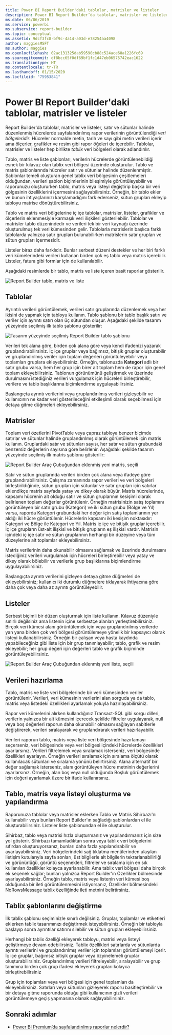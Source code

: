 ```yaml
---
title: Power BI Report Builder'daki tablolar, matrisler ve listeler
description: Power BI Report Builder’da tablolar, matrisler ve listeler, satır ve sütunlar halinde düzenlenmiş hücrelerde, sayfalandırılmış rapor verilerinin görüntülendiği veri bölgeleridir.
ms.date: 06/06/2019
ms.service: powerbi
ms.subservice: report-builder
ms.topic: conceptual
ms.assetid: 9dcf3fc8-bf9c-4a14-a03d-e78254aa4098
author: maggiesMSFT
ms.author: maggies
ms.openlocfilehash: 02ac131325dab59590cb88c524ace68a1226fc69
ms.sourcegitcommit: df8bcc65f0df69bf1fc1d47eb06575742eac1622
ms.translationtype: HT
ms.contentlocale: tr-TR
ms.lasthandoff: 01/15/2020
ms.locfileid: "75953841"
---
```

# <a name="tables-matrixes-and-lists-in-power-bi-report-builder"></a>Power BI Report Builder'daki tablolar, matrisler ve listeler
 Report Builder'da tablolar, matrisler ve listeler, satır ve sütunlar halinde düzenlenmiş hücrelerde sayfalandırılmış rapor verilerinin görüntülendiği *veri bölgeleridir*. Hücreler normalde metin, tarih ve sayı gibi metin verileri içerir ama ölçerler, grafikler ve resim gibi rapor öğeleri de içerebilir. Tablolar, matrisler ve listeler hep birlikte *tablix* veri bölgeleri olarak adlandırılır.  
  
 Tablo, matris ve liste şablonları, verilerin hücrelerde görüntülenebildiği esnek bir kılavuz olan tablix veri bölgesi üzerinde oluşturulur. Tablo ve matris şablonlarında hücreler satır ve sütunlar halinde düzenlenmiştir. Şablonlar temeli oluşturan genel tablix veri bölgesinin çeşitlemeleri olduğundan, verileri şablon biçimlerinin bileşimiyle görüntüleyebilir ve raporunuzu oluştururken tablo, matris veya listeyi değiştirip başka bir veri gölgesinin özelliklerini içermesini sağlayabilirsiniz. Örneğin, bir tablo ekler ve bunun ihtiyaçlarınızı karşılamadığını fark ederseniz, sütun grupları ekleyip tabloyu matrise dönüştürebilirsiniz.  
  
 Tablo ve matris veri bölgelerine iç içe tablolar, matrisler, listeler, grafikler ve ölçerlerin eklenmesiyle karmaşık veri ilişkileri gösterilebilir. Tablolar ve matrisler tablo düzenindedir ve verileri tek bir veri kaynağı üzerinde oluşturulmuş tek veri kümesinden gelir. Tablolarla matrislerin başlıca farklı tablolarda yalnızca satır grupları bulunabilirken matrislerin satır grupları ve sütun grupları içermesidir.  
  
 Listeler biraz daha farklıdır. Bunlar serbest düzeni destekler ve her biri farklı veri kümelerindeki verileri kullanan birden çok eş tablo veya matris içerebilir. Listeler, fatura gibi formlar için de kullanılabilir.  
  
 Aşağıdaki resimlerde bir tablo, matris ve liste içeren basit raporlar gösterilir.  

![Report Builder tablo, matris ve liste](media/report-builder-tables-matrices-lists/report-builder-table-matrix-list.png)
  
##  <a name="Table"></a> Tablolar  
 Ayrıntılı verileri görüntülemek, verileri satır gruplarında düzenlemek veya her ikisini de yapmak için tabloyu kullanın. Tablo şablonu bir tablo başlık satırı ve veriler için ayrıntı satırı olan üç sütundan oluşur. Aşağıdaki şekilde tasarım yüzeyinde seçilmiş ilk tablo şablonu gösterilir:  

![Tasarım yüzeyinde seçilmiş Report Builder tablo şablonu](media/report-builder-tables-matrices-lists/report-builder-new-table.png)
  
 Verileri tek alana göre, birden çok alana göre veya kendi ifadenizi yazarak gruplandırabilirsiniz. İç içe gruplar veya bağımsız, bitişik gruplar oluşturabilir ve gruplandırılmış veriler için toplam değerleri görüntüleyebilir veya toplamları gruplara ekleyebilirsiniz. Örneğin, tablonuzda **Kategori** adlı bir satır grubu varsa, hem her grup için birer alt toplam hem de rapor için genel toplam ekleyebilirsiniz. Tablonun görünümünü geliştirmek ve üzerinde durulmasını istediğiniz verileri vurgulamak için hücreleri birleştirebilir, verilere ve tablo başlıklarına biçimlendirme uygulayabilirsiniz.  
  
 Başlangıçta ayrıntı verilerini veya gruplandırılmış verileri gizleyebilir ve kullanıcının ne kadar veri gösterileceğini etkileşimli olarak seçebilmesi için detaya gitme düğmeleri ekleyebilirsiniz.  
  
##  <a name="Matrix"></a> Matrisler  
 Toplam veri özetlerini PivotTable veya çapraz tabloya benzer biçimde satırlar ve sütunlar halinde gruplandırılmış olarak görüntülemek için matris kullanın. Gruplardaki satır ve sütunları sayısı, her satır ve sütun grubundaki benzersiz değerlerin sayısına göre belirlenir. Aşağıdaki şekilde tasarım yüzeyinde seçilmiş ilk matris şablonu gösterilir:  

![Report Builder Araç Çubuğundan eklenmiş yeni matris, seçili](media/report-builder-tables-matrices-lists/report-builder-new-matrix.png)
 
 Satır ve sütun gruplarında verileri birden çok alana veya ifadeye göre gruplandırabilirsiniz. Çalışma zamanında rapor verileri ve veri bölgeleri birleştirildiğinde, sütun grupları için sütunlar ve satır grupları için satırlar eklendikçe matris sayfada yatay ve dikey olarak büyür. Matris hücrelerinde, kapsamı hücrenin ait olduğu satır ve sütun gruplarının kesişimi olarak belirlenen toplam değerler görüntülenir. Örneğin matrisinizin satış toplamını görüntüleyen bir satır grubu (Kategori) ve iki sütun grubu (Bölge ve Yıl) varsa, raporda Kategori grubundaki her değer için satış toplamlarının yer aldığı iki hücre görüntülenir. Hücrelerin kapsamı iki kesişim noktasıdır: Kategori ve Bölge ile Kategori ve Yıl. Matris iç içe ve bitişik gruplar içerebilir. İç içe grupların üst-alt ilişkisi ve bitişik grupların eş ilişkisi vardır. Matrisin içindeki iç içe satır ve sütun gruplarının herhangi bir düzeyine veya tüm düzeylerine alt toplamlar ekleyebilirsiniz.  
  
 Matris verilerinin daha okunabilir olmasını sağlamak ve üzerinde durulmasını istediğiniz verileri vurgulamak için hücreleri birleştirebilir veya yatay ve dikey olarak bölebilir ve verilerle grup başlıklarına biçimlendirme uygulayabilirsiniz.  
  
 Başlangıçta ayrıntı verilerini gizleyen detaya gitme düğmeleri de ekleyebilirsiniz; kullanıcı iki durumlu düğmelere tıklayarak ihtiyacına göre daha çok veya daha az ayrıntı görüntüleyebilir.  
  
##  <a name="List"></a> Listeler  
 Serbest biçimli bir düzen oluşturmak için liste kullanın. Kılavuz düzeniyle sınırlı değilsiniz ama listenin içine serbestçe alanları yerleştirebilirsiniz. Birçok veri kümesi alanı görüntülemek için veya gruplandırılmış verilerde yan yana birden çok veri bölgesi görüntülemeye yönelik bir kapsayıcı olarak listeyi kullanabilirsiniz. Örneğin bir çalışan veya hasta kaydında yapabileceğiniz gibi liste için bir grup tanımlayabilir; tablo, grafik ve resim ekleyebilir; her grup değeri için değerleri tablo ve grafik biçiminde görüntüleyebilirsiniz.  

![Report Builder Araç Çubuğundan eklenmiş yeni liste, seçili](media/report-builder-tables-matrices-lists/report-builder-new-list.png)
  
##  <a name="PreparingData"></a> Verileri hazırlama  
 Tablo, matris ve liste veri bölgelerinde bir veri kümesinden veriler görüntülenir. Verileri, veri kümesinin verilerini alan sorguda ya da tablo, matris veya listedeki özellikleri ayarlamak yoluyla hazırlayabilirsiniz.  
  
 Rapor veri kümelerini alırken kullandığınız Transact-SQL gibi sorgu dilleri, verilerin yalnızca bir alt kümesini içerecek şekilde filtreler uygulayarak, null veya boş değerleri raporun daha okunabilir olmasını sağlayan sabitlerle değiştirerek, verileri sıralayarak ve gruplandırarak verileri hazırlayabilir.  
  
 Verileri raporun tablo, matris veya liste veri bölgesinde hazırlamayı seçerseniz, veri bölgesinde veya veri bölgesi içindeki hücrelerde özellikleri ayarlarsınız. Verileri filtrelemek veya sıralamak isterseniz, veri bölgesinde özellikleri ayarlayın. Örneğin verileri sıralamak için sıralama ölçütü olarak kullanılacak sütunları ve sıralama yönünü belirtirsiniz. Alana alternatif bir değer sağlamak isterseniz, alanı görüntüleyen hücre metninin değerlerini ayarlarsınız. Örneğin, alan boş veya null olduğunda Boşluk görüntülemek için değeri ayarlamak üzere bir ifade kullanırsınız.  
  
##  <a name="BuildingConfiguringTableMatrixList"></a> Tablo, matris veya listeyi oluşturma ve yapılandırma  
 Raporunuza tablolar veya matrisler eklerken Tablo ve Matris Sihirbazı'nı kullanabilir veya bunları Report Builder'ın sağladığı şablonlardan el ile oluşturabilirsiniz. Listeler liste şablonundan el ile oluşturulur.  
  
 Sihirbaz, tablo veya matrisi hızla oluşturmanız ve yapılandırmanız için size yol gösterir. Sihirbazı tamamladıktan sonra veya tablix veri bölgelerini sıfırdan oluşturuyorsanız, bunları daha fazla yapılandırabilir ve ayarlayabilirsiniz. Veri bölgelerindeki sağ tıklatma menülerinden ulaşılan iletişim kutularıyla sayfa sonları, üst bilgilerle alt bilgilerin tekrarlanabilirliği ve görünürlüğü, görüntü seçenekleri, filtreler ve sıralama için en sık kullanılan özellikler kolayca ayarlanabilir. Ama tablix veri bölgesi daha birçok ek seçenek sağlar; bunları yalnızca Report Builder'ın Özellikler bölmesinde ayarlayabilirsiniz. Örneğin tablo, matris veya listenin veri kümesi boş olduğunda bir ileti görüntülenmesini istiyorsanız, Özellikler bölmesindeki NoRowsMessage tablix özelliğinde ileti metnini belirtirsiniz.  
  
##  <a name="ChangingBetweenTablixTemplates"></a> Tablix şablonlarını değiştirme  
 İlk tablix şablonu seçiminizle sınırlı değilsiniz. Gruplar, toplamlar ve etiketleri eklerken tablix tasarımınızı değiştirmek isteyebilirsiniz. Örneğin bir tabloyla başlayıp sonra ayrıntılar satırını silebilir ve sütun grupları ekleyebilirsiniz.  
  
 Herhangi bir tablix özelliği ekleyerek tabloyu, matrisi veya listeyi geliştirmeye devam edebilirsiniz. Tablix özellikleri satırlarda ve sütunlarda ayrıntı verilerini ve gruplandırılmış veriler için toplamları görüntülemeyi içerir. İç içe gruplar, bağımsız bitişik gruplar veya özyinelemeli gruplar oluşturabilirsiniz. Gruplandırılmış verileri filtreleyebilir, sıralayabilir ve grup tanımına birden çok grup ifadesi ekleyerek grupları kolayca birleştirebilirsiniz  
  
 Grup için toplamları veya veri bölgesi için genel toplamları da ekleyebilirsiniz. Satırları veya sütunları gizleyerek raporu basitleştirebilir ve bir detaya gitme raporunda olduğu gibi kullanıcının gizli verileri görüntülemeye geçiş yapmasına olanak sağlayabilirsiniz. 

## <a name="next-steps"></a>Sonraki adımlar

- [Power BI Premium’da sayfalandırılmış raporlar nelerdir?](paginated-reports-report-builder-power-bi.md)
